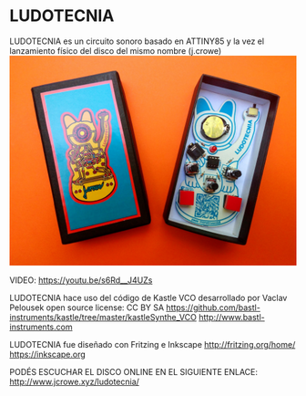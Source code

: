 # LUDOTECNIA
LUDOTECNIA es un circuito sonoro basado en ATTINY85 y la vez el lanzamiento físico del disco del mismo nombre (j.crowe)
![alt tag](https://raw.githubusercontent.com/labodejuguete/LUDOTECNIA/master/ludotecnia_box.jpg)

VIDEO: https://youtu.be/s6Rd__J4UZs

LUDOTECNIA hace uso del código de Kastle VCO desarrollado por Vaclav Pelousek
open source license: CC BY SA
https://github.com/bastl-instruments/kastle/tree/master/kastleSynthe_VCO
http://www.bastl-instruments.com

LUDOTECNIA fue diseñado con Fritzing e Inkscape
http://fritzing.org/home/
https://inkscape.org

PODÉS ESCUCHAR EL DISCO ONLINE EN EL SIGUIENTE ENLACE:
http://www.jcrowe.xyz/ludotecnia/

